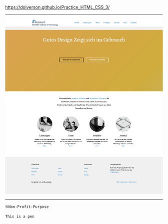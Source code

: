 
<https://doiverson.github.io/Practice_HTML_CSS_3/>

***
![ScreenShot](docs/screenshot.png)
***

```
※Non-Profit-Purpose
```

`This is a pen`
